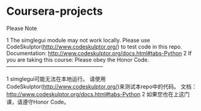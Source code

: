 # Coursera-projects
Please Note

1 The simglegui module may not work locally. Please use CodeSkulptor(http://www.codeskulptor.org/) to test code in this repo. Documentation: http://www.codeskulptor.org/docs.html#tabs-Python
2 If you are taking this course: Please obey the Honor Code.
——————————————————

1 simglegui可能无法在本地运行。 请使用CodeSkulptor(http://www.codeskulptor.org/)来测试本repo中的代码。 文档：http://www.codeskulptor.org/docs.html#tabs-Python
2 如果您也在上这门课，请遵守Honor Code。
